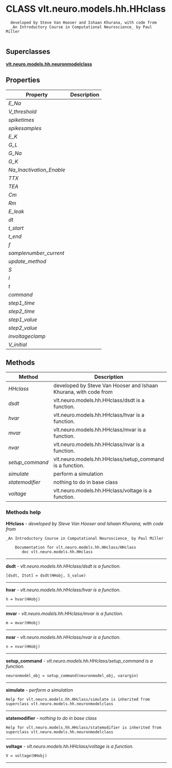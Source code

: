 # CLASS vlt.neuro.models.hh.HHclass

```
  developed by Steve Van Hooser and Ishaan Khurana, with code from 
  _An Introductory Course in Computational Neuroscience_ by Paul Miller


```
## Superclasses
**[vlt.neuro.models.hh.neuronmodelclass](neuronmodelclass.m.md)**

## Properties

| Property | Description |
| --- | --- |
| *E_Na* |  |
| *V_threshold* |  |
| *spiketimes* |  |
| *spikesamples* |  |
| *E_K* |  |
| *G_L* |  |
| *G_Na* |  |
| *G_K* |  |
| *Na_Inactivation_Enable* |  |
| *TTX* |  |
| *TEA* |  |
| *Cm* |  |
| *Rm* |  |
| *E_leak* |  |
| *dt* |  |
| *t_start* |  |
| *t_end* |  |
| *f* |  |
| *samplenumber_current* |  |
| *update_method* |  |
| *S* |  |
| *I* |  |
| *t* |  |
| *command* |  |
| *step1_time* |  |
| *step2_time* |  |
| *step1_value* |  |
| *step2_value* |  |
| *involtageclamp* |  |
| *V_initial* |  |


## Methods 

| Method | Description |
| --- | --- |
| *HHclass* | developed by Steve Van Hooser and Ishaan Khurana, with code from |
| *dsdt* | vlt.neuro.models.hh.HHclass/dsdt is a function. |
| *hvar* | vlt.neuro.models.hh.HHclass/hvar is a function. |
| *mvar* | vlt.neuro.models.hh.HHclass/mvar is a function. |
| *nvar* | vlt.neuro.models.hh.HHclass/nvar is a function. |
| *setup_command* | vlt.neuro.models.hh.HHclass/setup_command is a function. |
| *simulate* | perform a simulation |
| *statemodifier* | nothing to do in base class |
| *voltage* | vlt.neuro.models.hh.HHclass/voltage is a function. |


### Methods help 

**HHclass** - *developed by Steve Van Hooser and Ishaan Khurana, with code from*

```
_An Introductory Course in Computational Neuroscience_ by Paul Miller

    Documentation for vlt.neuro.models.hh.HHclass/HHclass
       doc vlt.neuro.models.hh.HHclass
```

---

**dsdt** - *vlt.neuro.models.hh.HHclass/dsdt is a function.*

```
[dsdt, Itot] = dsdt(HHobj, S_value)
```

---

**hvar** - *vlt.neuro.models.hh.HHclass/hvar is a function.*

```
h = hvar(HHobj)
```

---

**mvar** - *vlt.neuro.models.hh.HHclass/mvar is a function.*

```
m = mvar(HHobj)
```

---

**nvar** - *vlt.neuro.models.hh.HHclass/nvar is a function.*

```
n = nvar(HHobj)
```

---

**setup_command** - *vlt.neuro.models.hh.HHclass/setup_command is a function.*

```
neuronmodel_obj = setup_command(neuronmodel_obj, varargin)
```

---

**simulate** - *perform a simulation*

```
Help for vlt.neuro.models.hh.HHclass/simulate is inherited from superclass vlt.neuro.models.hh.neuronmodelclass
```

---

**statemodifier** - *nothing to do in base class*

```
Help for vlt.neuro.models.hh.HHclass/statemodifier is inherited from superclass vlt.neuro.models.hh.neuronmodelclass
```

---

**voltage** - *vlt.neuro.models.hh.HHclass/voltage is a function.*

```
V = voltage(HHobj)
```

---

